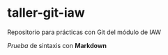 # taller-git-iaw
Repositorio para prácticas con Git del módulo de IAW

*Prueba* de sintaxis con **Markdown**